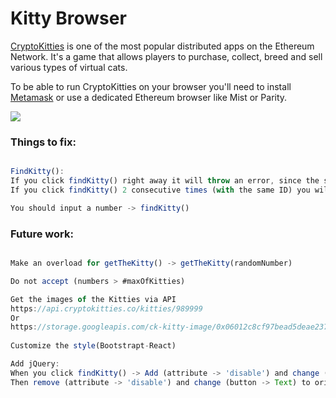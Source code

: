 # Kitty Browser

[CryptoKitties](http://cryptokitties.co) is one of the most popular distributed apps on the Ethereum Network. It's a game that allows players to purchase, collect, breed and sell various types of virtual cats.

To be able to run CryptoKitties on your browser you'll need to install [Metamask](http://metamask.io/) or use a dedicated Ethereum browser like Mist or Parity.

![](https://i.imgur.com/GDzQobs.gif)


### Things to fix:

```Javascript

FindKitty():
If you click findKitty() right away it will throw an error, since the state has not changed yet.
If you click findKitty() 2 consecutive times (with the same ID) you will get same error as above.

You should input a number -> findKitty()
```

### Future work:

```Javascript

Make an overload for getTheKitty() -> getTheKitty(randomNumber)

Do not accept (numbers > #maxOfKitties)

Get the images of the Kitties via API 
https://api.cryptokitties.co/kitties/989999
Or
https://storage.googleapis.com/ck-kitty-image/0x06012c8cf97bead5deae237070f9587f8e7a266d/989999.svg
 
Customize the style(Bootstrapt-React)

Add jQuery:
When you click findKitty() -> Add (attribute -> 'disable') and change (button -> text) to "Loading.."
Then remove (attribute -> 'disable') and change (button -> Text) to original text after promise is completed.
```
